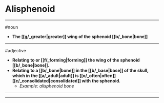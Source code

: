# Alisphenoid
---
#noun
- **The [[g/_greater|greater]] wing of the sphenoid [[b/_bone|bone]]**
---
#adjective
- **Relating to or [[f/_forming|forming]] the wing of the sphenoid [[b/_bone|bone]].**
- **Relating to a [[b/_bone|bone]] in the [[b/_base|base]] of the skull, which in the [[a/_adult|adult]] is [[o/_often|often]] [[c/_consolidated|consolidated]] with the sphenoid.**
	- _Example: alisphenoid bone_
---
---
